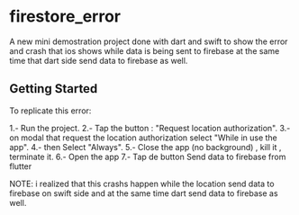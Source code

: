 # firestore_error

A new mini demostration project done with dart and swift to show the error and crash that ios shows while data is being sent to firebase
at the same time that dart side send data to firebase as well.

## Getting Started


To replicate this error:

1.- Run the project.
2.- Tap the button : "Request location authorization".
3.- on modal that request the location authorization select "While in use the app".
4.- then Select "Always".
5.- Close the app (no background) , kill it , terminate it.
6.- Open the app
7.- Tap de button Send data to firebase from flutter

NOTE: i realized that this crashs happen while the location send data to firebase on swift side and at the same time dart send data to firebase as well.

